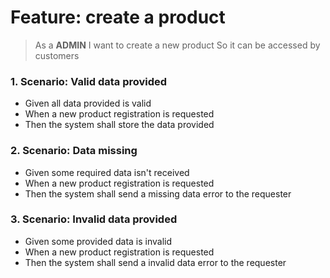 # Feature: create a product
> As a **ADMIN**
> I want to create a new product
> So it can be accessed by customers

### 1. Scenario: Valid data provided
- Given all data provided is valid
- When a new product registration is requested
- Then the system shall store the data provided

### 2. Scenario: Data missing
- Given some required data isn't received
- When a new product registration is requested
- Then the system shall send a missing data error to the requester

### 3. Scenario: Invalid data provided
- Given some provided data is invalid
- When a new product registration is requested
- Then the system shall send a invalid data error to the requester

